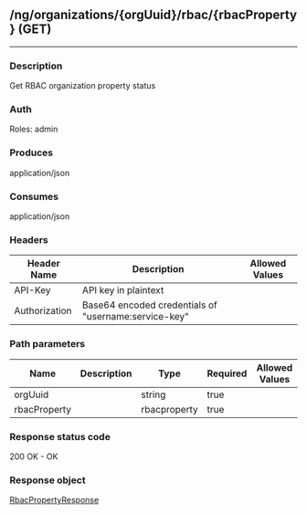 ## /ng/organizations/{orgUuid}/rbac/{rbacProperty} (GET)
---
### Description
Get RBAC organization property status
### Auth
Roles: admin
### Produces
application/json
### Consumes
application/json
### Headers
| Header Name | Description | Allowed Values |
| ----------- | ----------- | ----------- |
| API-Key | API key in plaintext |  |
| Authorization | Base64 encoded credentials of &quot;username:service-key&quot; |  |
### Path parameters
| Name | Description | Type | Required | Allowed Values |
| ----------- | ----------- | ----------- | ----------- | ----------- |
| orgUuid |  | string | true |  |
| rbacProperty |  | rbacproperty | true |  |
### Response status code
200 OK - OK
### Response object
[RbacPropertyResponse](<../../objects/RbacPropertyResponse.md>)
